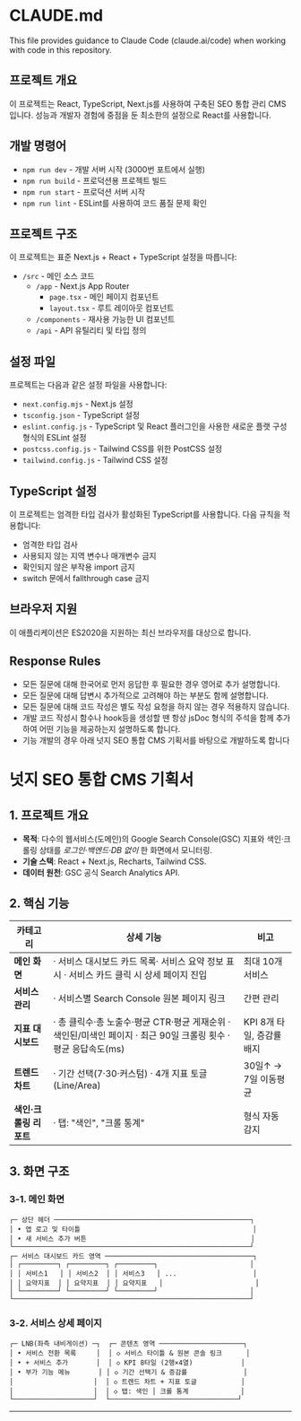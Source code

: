 # CLAUDE.md

This file provides guidance to Claude Code (claude.ai/code) when working with code in this repository.

## 프로젝트 개요

이 프로젝트는 React, TypeScript, Next.js를 사용하여 구축된 SEO 통합 관리 CMS입니다. 성능과 개발자 경험에 중점을 둔 최소한의 설정으로 React를 사용합니다.

## 개발 명령어

- `npm run dev` - 개발 서버 시작 (3000번 포트에서 실행)
- `npm run build` - 프로덕션용 프로젝트 빌드
- `npm run start` - 프로덕션 서버 시작
- `npm run lint` - ESLint를 사용하여 코드 품질 문제 확인

## 프로젝트 구조

이 프로젝트는
표준 Next.js + React + TypeScript 설정을 따릅니다:

- `/src` - 메인 소스 코드
  - `/app` - Next.js App Router
    - `page.tsx` - 메인 페이지 컴포넌트
    - `layout.tsx` - 루트 레이아웃 컴포넌트
  - `/components` - 재사용 가능한 UI 컴포넌트
  - `/api` - API 유틸리티 및 타입 정의

## 설정 파일

프로젝트는 다음과 같은 설정 파일을 사용합니다:

- `next.config.mjs` - Next.js 설정
- `tsconfig.json` - TypeScript 설정
- `eslint.config.js` - TypeScript 및 React 플러그인을 사용한 새로운 플랫 구성 형식의 ESLint 설정
- `postcss.config.js` - Tailwind CSS를 위한 PostCSS 설정
- `tailwind.config.js` - Tailwind CSS 설정

## TypeScript 설정

이 프로젝트는 엄격한 타입 검사가 활성화된 TypeScript를 사용합니다. 다음 규칙을 적용합니다:

- 엄격한 타입 검사
- 사용되지 않는 지역 변수나 매개변수 금지
- 확인되지 않은 부작용 import 금지
- switch 문에서 fallthrough case 금지

## 브라우저 지원

이 애플리케이션은 ES2020을 지원하는 최신 브라우저를 대상으로 합니다.

## Response Rules

- 모든 질문에 대해 한국어로 먼저 응답한 후 필요한 경우 영어로 추가 설명합니다.
- 모든 질문에 대해 답변시 추가적으로 고려해야 하는 부분도 함께 설명합니다.
- 모든 질문에 대해 코드 작성은 별도 작성 요청을 하지 않는 경우 적용하지 않습니다.
- 개발 코드 작성시 함수나 hook등을 생성할 땐 항상 jsDoc 형식의 주석을 함께 추가하여 어떤 기능을 제공하는지 설명하도록 합니다.
- 기능 개발의 경우 아래 넛지 SEO 통합 CMS 기획서를 바탕으로 개발하도록 합니다

# 넛지 SEO 통합 CMS 기획서

## 1. 프로젝트 개요

- **목적**: 다수의 웹서비스(도메인)의 Google Search Console(GSC) 지표와 색인·크롤링 상태를 _로그인·백엔드·DB 없이_ 한 화면에서 모니터링.
- **기술 스택**: React + Next.js, Recharts, Tailwind CSS.
- **데이터 원천**: GSC 공식 Search Analytics API.

## 2. 핵심 기능

| 카테고리               | 상세 기능                                                                                                       | 비고                      |
| ---------------------- | --------------------------------------------------------------------------------------------------------------- | ------------------------- |
| **메인 화면**          | · 서비스 대시보드 카드 목록· 서비스 요약 정보 표시 · 서비스 카드 클릭 시 상세 페이지 진입                       | 최대 10개 서비스          |
| **서비스 관리**        | · 서비스별 Search Console 원본 페이지 링크                                                                      | 간편 관리                 |
| **지표 대시보드**      | · 총 클릭수·총 노출수·평균 CTR·평균 게재순위 · 색인된/미색인 페이지 · 최근 90일 크롤링 횟수 · 평균 응답속도(ms) | KPI 8개 타일, 증감률 배지 |
| **트렌드 차트**        | · 기간 선택(7·30·커스텀) · 4개 지표 토글(Line/Area)                                                             | 30일↑ → 7일 이동평균      |
| **색인·크롤링 리포트** | · 탭: "색인", "크롤 통계"                                                                                       | 형식 자동감지             |

## 3. 화면 구조

### 3-1. 메인 화면

```
┌─ 상단 헤더 ─────────────────────────────────────────────────┐
│ • 앱 로고 및 타이틀                                           │
│ • 새 서비스 추가 버튼                                         │
└───────────────────────────────────────────────────────────┘
┌─ 서비스 대시보드 카드 영역 ─────────────────────────────────────┐
│ ┌─────────┐ ┌─────────┐ ┌─────────┐                       │
│ │ 서비스1   │ │ 서비스2  │ │ 서비스3   │ ...                   │
│ │ 요약지표  │ │ 요약지표  │ │ 요약지표   │                       │
│ └─────────┘ └─────────┘ └─────────┘                       │
└───────────────────────────────────────────────────────────┘
```

### 3-2. 서비스 상세 페이지

```
┌─ LNB(좌측 내비게이션) ─┐  ┌─ 콘텐츠 영역 ─────────────────────┐
│ • 서비스 전환 목록     │  │ ◇ 서비스 타이틀 & 원본 콘솔 링크      │
│ • + 서비스 추가       │  │ ◇ KPI 8타일 (2행×4열)            │
│ • 부가 기능 메뉴       │ │ ◇ 기간 선택기 & 증감률              │
│                    │  │ ◇ 트렌드 차트 + 지표 토글           │
│                    │  │ ◇ 탭: 색인 │ 크롤 통계             │
└────────────────────┘  └────────────────────────────────┘

```

---
